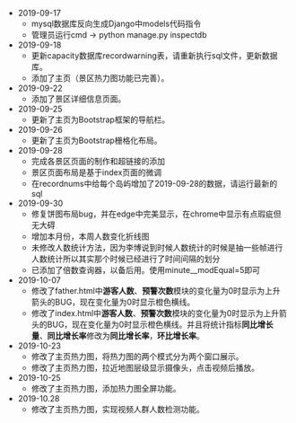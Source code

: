 + 2019-09-17
  + mysql数据库反向生成Django中models代码指令
  + 管理员运行cmd -> python manage.py inspectdb
+ 2019-09-18
  + 更新capacity数据库recordwarning表，请重新执行sql文件，更新数据库。
  + 添加了主页（景区热力图功能已完善）。
+ 2019-09-22
  + 添加了景区详细信息页面。
+ 2019-09-25
  + 更新了主页为Bootstrap框架的导航栏。
+ 2019-09-26
  + 更新了主页为Bootstrap栅格化布局。
+ 2019-09-28
  + 完成各景区页面的制作和超链接的添加
  + 景区页面布局是基于index页面的微调  
  + 在recordnums中给每个岛屿增加了2019-09-28的数据，请运行最新的sql
+ 2019-09-30
  + 修复饼图布局bug，并在edge中完美显示，在chrome中显示有点瑕疵但无大碍
  + 增加本月份，本周人数变化折线图
  + 未修改人数统计方法，因为李博说到时候人数统计的时候是抽一些帧进行人数统计所以其实那个时候已经进行了时间间隔的划分
  + 已添加了倍数查询器，以备后用。使用minute__modEqual=5即可
+ 2019-10-07
  + 修改了father.html中**游客人数**、**预警次数**模块的变化量为0时显示为上升箭头的BUG，现在变化量为0时显示橙色横线。
  + 修改了index.html中**游客人数**、**预警次数**模块的变化量为0时显示为上升箭头的BUG，现在变化量为0时显示橙色横线。并且将统计指标**同比增长量**、**同比增长率**修改为**同比增长率**，**环比增长率**。
+ 2019-10-23
  + 修改了主页热力图，将热力图的两个模式分为两个窗口展示。
  + 修改了主页热力图，拉近地图层级显示摄像头，点击视频后播放。
+ 2019-10-25
  + 修改了主页热力图，添加热力图全屏功能。
+ 2019-10.28
  + 修改了主页热力图，实现视频人群人数检测功能。